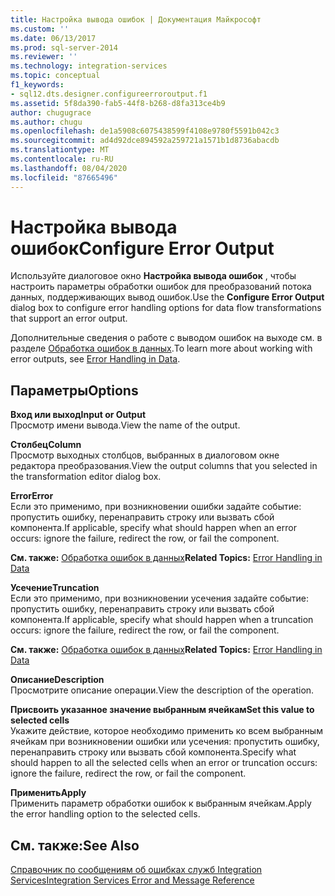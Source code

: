 ```yaml
---
title: Настройка вывода ошибок | Документация Майкрософт
ms.custom: ''
ms.date: 06/13/2017
ms.prod: sql-server-2014
ms.reviewer: ''
ms.technology: integration-services
ms.topic: conceptual
f1_keywords:
- sql12.dts.designer.configureerroroutput.f1
ms.assetid: 5f8da390-fab5-44f8-b268-d8fa313ce4b9
author: chugugrace
ms.author: chugu
ms.openlocfilehash: de1a5908c6075438599f4108e9780f5591b042c3
ms.sourcegitcommit: ad4d92dce894592a259721a1571b1d8736abacdb
ms.translationtype: MT
ms.contentlocale: ru-RU
ms.lasthandoff: 08/04/2020
ms.locfileid: "87665496"
---
```

# <a name="configure-error-output"></a><span data-ttu-id="7b291-102">Настройка вывода ошибок</span><span class="sxs-lookup"><span data-stu-id="7b291-102">Configure Error Output</span></span>
  <span data-ttu-id="7b291-103">Используйте диалоговое окно **Настройка вывода ошибок** , чтобы настроить параметры обработки ошибок для преобразований потока данных, поддерживающих вывод ошибок.</span><span class="sxs-lookup"><span data-stu-id="7b291-103">Use the **Configure Error Output** dialog box to configure error handling options for data flow transformations that support an error output.</span></span>  
  
 <span data-ttu-id="7b291-104">Дополнительные сведения о работе с выводом ошибок на выходе см. в разделе [Обработка ошибок в данных](data-flow/error-handling-in-data.md).</span><span class="sxs-lookup"><span data-stu-id="7b291-104">To learn more about working with error outputs, see [Error Handling in Data](data-flow/error-handling-in-data.md).</span></span>  
  
## <a name="options"></a><span data-ttu-id="7b291-105">Параметры</span><span class="sxs-lookup"><span data-stu-id="7b291-105">Options</span></span>  
 <span data-ttu-id="7b291-106">**Вход или выход**</span><span class="sxs-lookup"><span data-stu-id="7b291-106">**Input or Output**</span></span>  
 <span data-ttu-id="7b291-107">Просмотр имени вывода.</span><span class="sxs-lookup"><span data-stu-id="7b291-107">View the name of the output.</span></span>  
  
 <span data-ttu-id="7b291-108">**Столбец**</span><span class="sxs-lookup"><span data-stu-id="7b291-108">**Column**</span></span>  
 <span data-ttu-id="7b291-109">Просмотр выходных столбцов, выбранных в диалоговом окне редактора преобразования.</span><span class="sxs-lookup"><span data-stu-id="7b291-109">View the output columns that you selected in the transformation editor dialog box.</span></span>  
  
 <span data-ttu-id="7b291-110">**Error**</span><span class="sxs-lookup"><span data-stu-id="7b291-110">**Error**</span></span>  
 <span data-ttu-id="7b291-111">Если это применимо, при возникновении ошибки задайте событие: пропустить ошибку, перенаправить строку или вызвать сбой компонента.</span><span class="sxs-lookup"><span data-stu-id="7b291-111">If applicable, specify what should happen when an error occurs: ignore the failure, redirect the row, or fail the component.</span></span>  
  
 <span data-ttu-id="7b291-112">**См. также:** [Обработка ошибок в данных](data-flow/error-handling-in-data.md)</span><span class="sxs-lookup"><span data-stu-id="7b291-112">**Related Topics:** [Error Handling in Data](data-flow/error-handling-in-data.md)</span></span>  
  
 <span data-ttu-id="7b291-113">**Усечение**</span><span class="sxs-lookup"><span data-stu-id="7b291-113">**Truncation**</span></span>  
 <span data-ttu-id="7b291-114">Если это применимо, при возникновении усечения задайте событие: пропустить ошибку, перенаправить строку или вызвать сбой компонента.</span><span class="sxs-lookup"><span data-stu-id="7b291-114">If applicable, specify what should happen when a truncation occurs: ignore the failure, redirect the row, or fail the component.</span></span>  
  
 <span data-ttu-id="7b291-115">**См. также:** [Обработка ошибок в данных](data-flow/error-handling-in-data.md)</span><span class="sxs-lookup"><span data-stu-id="7b291-115">**Related Topics:** [Error Handling in Data](data-flow/error-handling-in-data.md)</span></span>  
  
 <span data-ttu-id="7b291-116">**Описание**</span><span class="sxs-lookup"><span data-stu-id="7b291-116">**Description**</span></span>  
 <span data-ttu-id="7b291-117">Просмотрите описание операции.</span><span class="sxs-lookup"><span data-stu-id="7b291-117">View the description of the operation.</span></span>  
  
 <span data-ttu-id="7b291-118">**Присвоить указанное значение выбранным ячейкам**</span><span class="sxs-lookup"><span data-stu-id="7b291-118">**Set this value to selected cells**</span></span>  
 <span data-ttu-id="7b291-119">Укажите действие, которое необходимо применить ко всем выбранным ячейкам при возникновении ошибки или усечения: пропустить ошибку, перенаправить строку или вызвать сбой компонента.</span><span class="sxs-lookup"><span data-stu-id="7b291-119">Specify what should happen to all the selected cells when an error or truncation occurs: ignore the failure, redirect the row, or fail the component.</span></span>  
  
 <span data-ttu-id="7b291-120">**Применить**</span><span class="sxs-lookup"><span data-stu-id="7b291-120">**Apply**</span></span>  
 <span data-ttu-id="7b291-121">Применить параметр обработки ошибок к выбранным ячейкам.</span><span class="sxs-lookup"><span data-stu-id="7b291-121">Apply the error handling option to the selected cells.</span></span>  
  
## <a name="see-also"></a><span data-ttu-id="7b291-122">См. также:</span><span class="sxs-lookup"><span data-stu-id="7b291-122">See Also</span></span>  
 [<span data-ttu-id="7b291-123">Справочник по сообщениям об ошибках служб Integration Services</span><span class="sxs-lookup"><span data-stu-id="7b291-123">Integration Services Error and Message Reference</span></span>](../../2014/integration-services/integration-services-error-and-message-reference.md)  
  
  

